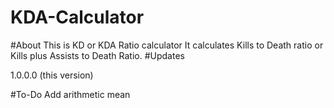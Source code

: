 # KDA-Calculator
#About
This is KD or KDA Ratio calculator
It calculates Kills to Death ratio or Kills plus Assists to Death Ratio.
#Updates

1.0.0.0 (this version)

#To-Do
Add arithmetic mean
